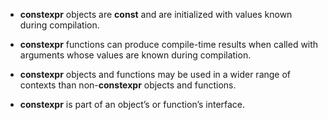 - **constexpr** objects are **const** and are initialized with values known during compilation.

- **constexpr** functions can produce compile-time results when called with arguments whose values are known during compilation.

- **constexpr** objects and functions may be used in a wider range of contexts than non-**constexpr** objects and functions.

- **constexpr** is part of an object’s or function’s interface.